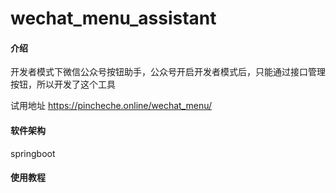 # wechat_menu_assistant

#### 介绍
开发者模式下微信公众号按钮助手，公众号开启开发者模式后，只能通过接口管理按钮，所以开发了这个工具

试用地址 https://pincheche.online/wechat_menu/

#### 软件架构
springboot 

#### 使用教程

